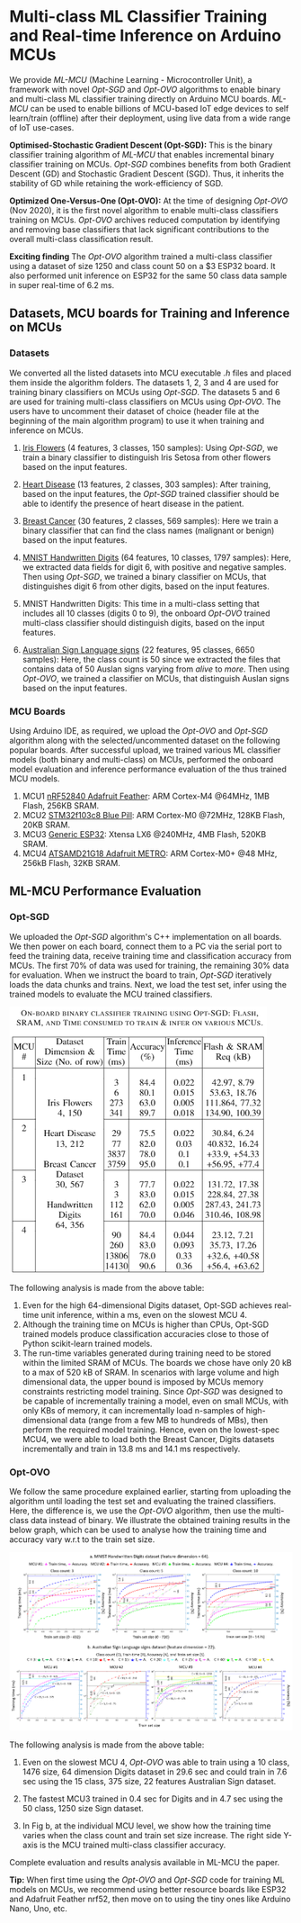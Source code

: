 # Multi-class ML Classifier Training and Real-time Inference on Arduino MCUs
We provide *ML-MCU* (Machine Learning - Microcontroller Unit), a framework with novel *Opt-SGD* and *Opt-OVO* algorithms to enable binary and multi-class ML classifier training directly on Arduino MCU boards. *ML-MCU* can be used to enable billions of MCU-based IoT edge devices to self learn/train (offline) after their deployment, using live data from a wide range of IoT use-cases.

**Optimised-Stochastic Gradient Descent (Opt-SGD):** This is the binary classifier training algorithm of *ML-MCU* that enables incremental binary classifier training on MCUs. *Opt-SGD* combines benefits from both Gradient Descent (GD) and Stochastic Gradient Descent (SGD). Thus, it inherits the stability of GD while retaining the work-efficiency of SGD. 

**Optimized One-Versus-One (Opt-OVO):** At the time of designing *Opt-OVO* (Nov 2020), it is the first novel algorithm to enable multi-class classifiers training on MCUs. *Opt-OVO* archives reduced computation by identifying and removing base classifiers that lack significant contributions to the overall multi-class classification result.

**Exciting finding** The *Opt-OVO* algorithm trained a multi-class classifier using a dataset of size 1250 and class count 50 on a $3 ESP32 board. It also performed unit inference on ESP32 for the same 50 class data sample in super real-time of 6.2 ms.


## Datasets, MCU boards for Training and Inference on MCUs

### Datasets

We converted all the listed datasets into MCU executable *.h* files and placed them inside the algorithm folders. The datasets 1, 2, 3 and 4 are used for training binary classifiers on MCUs using *Opt-SGD*. The datasets 5 and 6 are used for training multi-class classifiers on MCUs using *Opt-OVO*. The users have to uncomment their dataset of choice (header file at the beginning of the main algorithm program) to use it when training and inference on MCUs.

1. [Iris Flowers](https://archive.ics.uci.edu/ml/datasets/iris "Google's Homepage") (4 features, 3 classes, 150 samples): Using *Opt-SGD*, we train a binary classifier to distinguish Iris Setosa from other flowers based on the input features.
2. [Heart Disease](https://archive.ics.uci.edu/ml/datasets/heart+Disease) (13 features, 2 classes, 303 samples): After training, based on the input features, the *Opt-SGD* trained classifier should be able to identify the presence of heart disease in the patient.
3. [Breast Cancer](https://www.kaggle.com/uciml/breast-cancer-wisconsin-data) (30 features, 2 classes, 569 samples): Here we train a binary classifier that can find the class names (malignant or benign) based on the input features.
4. [MNIST Handwritten Digits](http://yann.lecun.com/exdb/mnist/) (64 features, 10 classes, 1797 samples): Here, we extracted data fields for digit 6, with positive and negative samples. Then using *Opt-SGD*, we trained a binary classifier on MCUs, that distinguishes digit 6 from other digits, based on the input features. 

5. MNIST Handwritten Digits: This time in a multi-class setting that includes all 10 classes (digits 0 to 9), the onboard *Opt-OVO* trained multi-class classifier should distinguish digits, based on the input features.
6. [Australian Sign Language signs](https://archive.ics.uci.edu/ml/datasets/Australian+Sign+Language+signs+(High+Quality)) (22 features, 95 classes, 6650 samples): Here, the class count is 50 since we extracted the files that contains data of 50 Auslan signs varying from *alive* to *more*. Then using *Opt-OVO*, we trained a classifier on MCUs, that distinguish Auslan signs based on the input features.

### MCU Boards

Using Arduino IDE, as required, we upload the *Opt-OVO* and *Opt-SGD* algorithm along with the selected/uncommented dataset on the following popular boards. After successful upload, we trained various ML classifier models (both binary and multi-class) on MCUs, performed the onboard model evaluation and inference performance evaluation of the thus trained MCU models.

1. MCU1 [nRF52840 Adafruit Feather](https://www.adafruit.com/product/4062): ARM Cortex-M4 @64MHz, 1MB Flash, 256KB SRAM.
2. MCU2 [STM32f103c8 Blue Pill](https://stm32-base.org/boards/STM32F103C8T6-Blue-Pill.html): ARM Cortex-M0 @72MHz, 128KB Flash, 20KB SRAM.
3. MCU3 [Generic ESP32](https://www.espressif.com/en/products/devkits): Xtensa LX6 @240MHz, 4MB Flash, 520KB SRAM.
4. MCU4 [ATSAMD21G18 Adafruit METRO](https://www.adafruit.com/product/3505): ARM Cortex-M0+ @48 MHz, 256kB Flash, 32KB SRAM. 

## ML-MCU Performance Evaluation

### Opt-SGD

We uploaded the *Opt-SGD* algorithm's C++ implementation on all boards. We then power on each board, connect them to a PC via the serial port to feed the training data, receive training time and classification accuracy from MCUs. The first 70% of data was used for training, the remaining 30% data for evaluation. When we instruct the board to train, *Opt-SGD* iteratively loads the data chunks and trains. Next, we load the test set, infer using the trained models to evaluate the MCU trained classifiers. 

![alt text](https://github.com/bharathsudharsan/ML-MCU/blob/master/opt-sgd_results.PNG)

The following analysis is made from the above table:

1. Even for the high 64-dimensional Digits dataset, Opt-SGD achieves real-time unit inference, within a ms, even on the slowest MCU 4. 
2. Although the training time on MCUs is higher than CPUs, Opt-SGD trained models produce classification accuracies close to those of Python scikit-learn trained models.
3. The run-time variables generated during training need to be stored within the limited SRAM of MCUs. The boards we chose have only 20 kB to a max of 520 kB of SRAM. In scenarios with large volume and high dimensional data, the upper bound is imposed by MCUs memory constraints restricting model training. Since *Opt-SGD* was designed to be capable of incrementally training a model, even on small MCUs, with only KBs of memory, it can incrementally load n-samples of high-dimensional data (range from a few MB to hundreds of MBs), then perform the required model training. Hence, even on the lowest-spec MCU4, we were able to load both the Breast Cancer, Digits datasets incrementally and train in 13.8 ms and 14.1 ms respectively.

### Opt-OVO

We follow the same procedure explained earlier, starting from uploading the algorithm until loading the test set and evaluating the trained classifiers. Here, the difference is, we use the *Opt-OVO* algorithm, then use the multi-class data instead of binary. We illustrate the obtained training results in the below graph, which can be used to analyse how the training time and accuracy vary w.r.t to the train set size.


![alt text](https://github.com/bharathsudharsan/ML-MCU/blob/master/multiclass_training_results.png)

The following analysis is made from the above table:

1. Even on the slowest MCU 4, *Opt-OVO* was able to train using a 10 class, 1476 size, 64 dimension Digits dataset in 29.6 sec and could train in 7.6 sec using the 15 class, 375 size, 22 features Australian Sign dataset. 

2. The fastest MCU3 trained in 0.4 sec for Digits and in 4.7 sec using the 50 class, 1250 size Sign dataset. 

3. In Fig b, at the individual MCU level, we show how the training time varies when the class count and train set size increase. The right side Y-axis is the MCU trained multi-class classifier accuracy. 

Complete evaluation and results analysis available in ML-MCU the paper.

**Tip:** When first time using the *Opt-OVO* and *Opt-SGD* code for training ML models on MCUs, we recommend using better resource boards like ESP32 and Adafruit Feather nrf52, then move on to using the tiny ones like Arduino Nano, Uno, etc.

